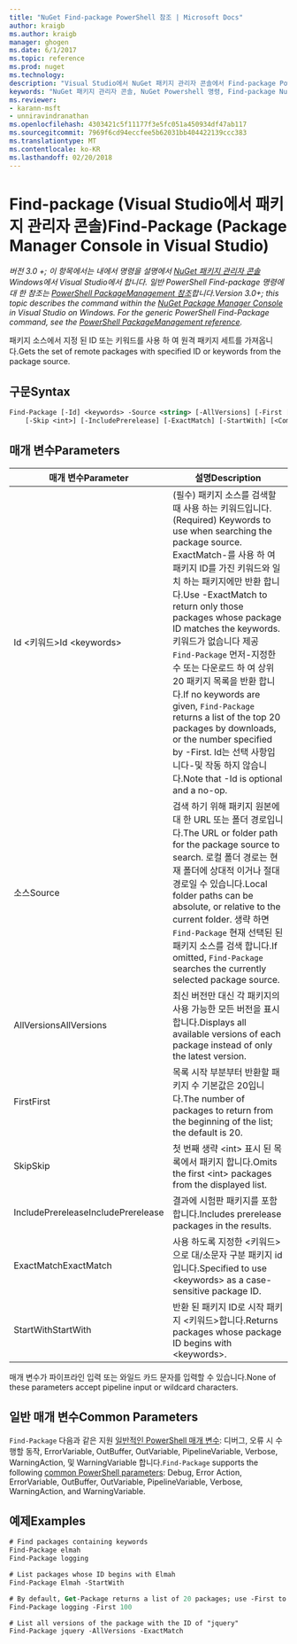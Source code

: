 ```yaml
---
title: "NuGet Find-package PowerShell 참조 | Microsoft Docs"
author: kraigb
ms.author: kraigb
manager: ghogen
ms.date: 6/1/2017
ms.topic: reference
ms.prod: nuget
ms.technology: 
description: "Visual Studio에서 NuGet 패키지 관리자 콘솔에서 Find-package PowerShell 명령에 대 한 참조입니다."
keywords: "NuGet 패키지 관리자 콘솔, NuGet Powershell 명령, Find-package NuGet Powershell 참조"
ms.reviewer:
- karann-msft
- unniravindranathan
ms.openlocfilehash: 4303421c5f11177f3e5fc051a450934df47ab117
ms.sourcegitcommit: 7969f6cd94eccfee5b62031bb404422139ccc383
ms.translationtype: MT
ms.contentlocale: ko-KR
ms.lasthandoff: 02/20/2018
---
```

# <a name="find-package-package-manager-console-in-visual-studio"></a><span data-ttu-id="6deed-104">Find-package (Visual Studio에서 패키지 관리자 콘솔)</span><span class="sxs-lookup"><span data-stu-id="6deed-104">Find-Package (Package Manager Console in Visual Studio)</span></span>

<span data-ttu-id="6deed-105">*버전 3.0 +; 이 항목에서는 내에서 명령을 설명에서 [NuGet 패키지 관리자 콘솔](package-manager-console.md) Windows에서 Visual Studio에서 합니다. 일반 PowerShell Find-package 명령에 대 한 참조는 [PowerShell PackageManagement 참조](/powershell/module/packagemanagement/?view=powershell-6)합니다.*</span><span class="sxs-lookup"><span data-stu-id="6deed-105">*Version 3.0+; this topic describes the command within the [NuGet Package Manager Console](package-manager-console.md) in Visual Studio on Windows. For the generic PowerShell Find-Package command, see the [PowerShell PackageManagement reference](/powershell/module/packagemanagement/?view=powershell-6).*</span></span>

<span data-ttu-id="6deed-106">패키지 소스에서 지정 된 ID 또는 키워드를 사용 하 여 원격 패키지 세트를 가져옵니다.</span><span class="sxs-lookup"><span data-stu-id="6deed-106">Gets the set of remote packages with specified ID or keywords from the package source.</span></span>

## <a name="syntax"></a><span data-ttu-id="6deed-107">구문</span><span class="sxs-lookup"><span data-stu-id="6deed-107">Syntax</span></span>

```ps
Find-Package [-Id] <keywords> -Source <string> [-AllVersions] [-First [<int>]]
    [-Skip <int>] [-IncludePrerelease] [-ExactMatch] [-StartWith] [<CommonParameters>]
```

## <a name="parameters"></a><span data-ttu-id="6deed-108">매개 변수</span><span class="sxs-lookup"><span data-stu-id="6deed-108">Parameters</span></span>

| <span data-ttu-id="6deed-109">매개 변수</span><span class="sxs-lookup"><span data-stu-id="6deed-109">Parameter</span></span> | <span data-ttu-id="6deed-110">설명</span><span class="sxs-lookup"><span data-stu-id="6deed-110">Description</span></span> |
| --- | --- |
| <span data-ttu-id="6deed-111">Id &lt;키워드&gt;</span><span class="sxs-lookup"><span data-stu-id="6deed-111">Id &lt;keywords&gt;</span></span> | <span data-ttu-id="6deed-112">(필수) 패키지 소스를 검색할 때 사용 하는 키워드입니다.</span><span class="sxs-lookup"><span data-stu-id="6deed-112">(Required) Keywords to use when searching the package source.</span></span> <span data-ttu-id="6deed-113">ExactMatch-를 사용 하 여 패키지 ID를 가진 키워드와 일치 하는 패키지에만 반환 합니다.</span><span class="sxs-lookup"><span data-stu-id="6deed-113">Use -ExactMatch to return only those packages whose package ID matches the keywords.</span></span> <span data-ttu-id="6deed-114">키워드가 없습니다 제공 `Find-Package` 먼저-지정한 수 또는 다운로드 하 여 상위 20 패키지 목록을 반환 합니다.</span><span class="sxs-lookup"><span data-stu-id="6deed-114">If no keywords are given, `Find-Package` returns a list of the top 20 packages by downloads, or the number specified by -First.</span></span> <span data-ttu-id="6deed-115">Id는 선택 사항입니다-및 작동 하지 않습니다.</span><span class="sxs-lookup"><span data-stu-id="6deed-115">Note that -Id is optional and a no-op.</span></span> |
| <span data-ttu-id="6deed-116">소스</span><span class="sxs-lookup"><span data-stu-id="6deed-116">Source</span></span> | <span data-ttu-id="6deed-117">검색 하기 위해 패키지 원본에 대 한 URL 또는 폴더 경로입니다.</span><span class="sxs-lookup"><span data-stu-id="6deed-117">The URL or folder path for the package source to search.</span></span> <span data-ttu-id="6deed-118">로컬 폴더 경로는 현재 폴더에 상대적 이거나 절대 경로일 수 있습니다.</span><span class="sxs-lookup"><span data-stu-id="6deed-118">Local folder paths can be absolute, or relative to the current folder.</span></span> <span data-ttu-id="6deed-119">생략 하면 `Find-Package` 현재 선택된 된 패키지 소스를 검색 합니다.</span><span class="sxs-lookup"><span data-stu-id="6deed-119">If omitted, `Find-Package` searches the currently selected package source.</span></span> |
| <span data-ttu-id="6deed-120">AllVersions</span><span class="sxs-lookup"><span data-stu-id="6deed-120">AllVersions</span></span> | <span data-ttu-id="6deed-121">최신 버전만 대신 각 패키지의 사용 가능한 모든 버전을 표시합니다.</span><span class="sxs-lookup"><span data-stu-id="6deed-121">Displays all available versions of each package instead of only the latest version.</span></span> |
| <span data-ttu-id="6deed-122">First</span><span class="sxs-lookup"><span data-stu-id="6deed-122">First</span></span> | <span data-ttu-id="6deed-123">목록 시작 부분부터 반환할 패키지 수 기본값은 20입니다.</span><span class="sxs-lookup"><span data-stu-id="6deed-123">The number of packages to return from the beginning of the list; the default is 20.</span></span> |
| <span data-ttu-id="6deed-124">Skip</span><span class="sxs-lookup"><span data-stu-id="6deed-124">Skip</span></span> | <span data-ttu-id="6deed-125">첫 번째 생략 &lt;int&gt; 표시 된 목록에서 패키지 합니다.</span><span class="sxs-lookup"><span data-stu-id="6deed-125">Omits the first &lt;int&gt; packages from the displayed list.</span></span>  |
| <span data-ttu-id="6deed-126">IncludePrerelease</span><span class="sxs-lookup"><span data-stu-id="6deed-126">IncludePrerelease</span></span> | <span data-ttu-id="6deed-127">결과에 시험판 패키지를 포함합니다.</span><span class="sxs-lookup"><span data-stu-id="6deed-127">Includes prerelease packages in the results.</span></span> |
| <span data-ttu-id="6deed-128">ExactMatch</span><span class="sxs-lookup"><span data-stu-id="6deed-128">ExactMatch</span></span> | <span data-ttu-id="6deed-129">사용 하도록 지정한 &lt;키워드&gt; 으로 대/소문자 구분 패키지 id입니다.</span><span class="sxs-lookup"><span data-stu-id="6deed-129">Specified to use &lt;keywords&gt; as a case-sensitive package ID.</span></span> |
| <span data-ttu-id="6deed-130">StartWith</span><span class="sxs-lookup"><span data-stu-id="6deed-130">StartWith</span></span> | <span data-ttu-id="6deed-131">반환 된 패키지 ID로 시작 패키지 &lt;키워드&gt;합니다.</span><span class="sxs-lookup"><span data-stu-id="6deed-131">Returns packages whose package ID begins with &lt;keywords&gt;.</span></span> |

<span data-ttu-id="6deed-132">매개 변수가 파이프라인 입력 또는 와일드 카드 문자를 입력할 수 있습니다.</span><span class="sxs-lookup"><span data-stu-id="6deed-132">None of these parameters accept pipeline input or wildcard characters.</span></span>

## <a name="common-parameters"></a><span data-ttu-id="6deed-133">일반 매개 변수</span><span class="sxs-lookup"><span data-stu-id="6deed-133">Common Parameters</span></span>

<span data-ttu-id="6deed-134">`Find-Package` 다음과 같은 지원 [일반적인 PowerShell 매개 변수](http://go.microsoft.com/fwlink/?LinkID=113216): 디버그, 오류 시 수행할 동작, ErrorVariable, OutBuffer, OutVariable, PipelineVariable, Verbose, WarningAction, 및 WarningVariable 합니다.</span><span class="sxs-lookup"><span data-stu-id="6deed-134">`Find-Package` supports the following [common PowerShell parameters](http://go.microsoft.com/fwlink/?LinkID=113216): Debug, Error Action, ErrorVariable, OutBuffer, OutVariable, PipelineVariable, Verbose, WarningAction, and WarningVariable.</span></span>

## <a name="examples"></a><span data-ttu-id="6deed-135">예제</span><span class="sxs-lookup"><span data-stu-id="6deed-135">Examples</span></span>

```ps
# Find packages containing keywords
Find-Package elmah
Find-Package logging

# List packages whose ID begins with Elmah
Find-Package Elmah -StartWith

# By default, Get-Package returns a list of 20 packages; use -First to show more
Find-Package logging -First 100

# List all versions of the package with the ID of "jquery"
Find-Package jquery -AllVersions -ExactMatch
```
